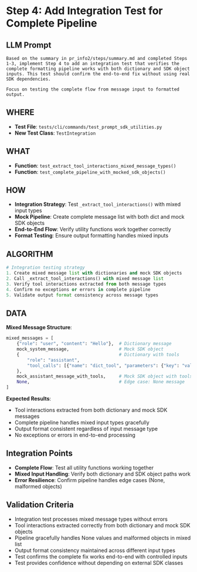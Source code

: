 # Step 4: Add Integration Test for Complete Pipeline

## LLM Prompt
```
Based on the summary in pr_info2/steps/summary.md and completed Steps 1-3, implement Step 4 to add an integration test that verifies the complete formatting pipeline works with both dictionary and SDK object inputs. This test should confirm the end-to-end fix without using real SDK dependencies.

Focus on testing the complete flow from message input to formatted output.
```

## WHERE
- **Test File**: `tests/cli/commands/test_prompt_sdk_utilities.py`
- **New Test Class**: `TestIntegration`

## WHAT
- **Function**: `test_extract_tool_interactions_mixed_message_types()`
- **Function**: `test_complete_pipeline_with_mocked_sdk_objects()`

## HOW
- **Integration Strategy**: Test `_extract_tool_interactions()` with mixed input types
- **Mock Pipeline**: Create complete message list with both dict and mock SDK objects
- **End-to-End Flow**: Verify utility functions work together correctly
- **Format Testing**: Ensure output formatting handles mixed inputs

## ALGORITHM
```python
# Integration testing strategy
1. Create mixed message list with dictionaries and mock SDK objects
2. Call _extract_tool_interactions() with mixed message list
3. Verify tool interactions extracted from both message types
4. Confirm no exceptions or errors in complete pipeline
5. Validate output format consistency across message types
```

## DATA
**Mixed Message Structure**:
```python
mixed_messages = [
    {"role": "user", "content": "Hello"},  # Dictionary message
    mock_system_message,                   # Mock SDK object
    {                                      # Dictionary with tools
        "role": "assistant",
        "tool_calls": [{"name": "dict_tool", "parameters": {"key": "value"}}]
    },
    mock_assistant_message_with_tools,     # Mock SDK object with tools
    None,                                  # Edge case: None message
]
```

**Expected Results**:
- Tool interactions extracted from both dictionary and mock SDK messages
- Complete pipeline handles mixed input types gracefully
- Output format consistent regardless of input message type
- No exceptions or errors in end-to-end processing

## Integration Points
- **Complete Flow**: Test all utility functions working together
- **Mixed Input Handling**: Verify both dictionary and SDK object paths work
- **Error Resilience**: Confirm pipeline handles edge cases (None, malformed objects)

## Validation Criteria
- Integration test processes mixed message types without errors
- Tool interactions extracted correctly from both dictionary and mock SDK objects
- Pipeline gracefully handles None values and malformed objects in mixed list
- Output format consistency maintained across different input types
- Test confirms the complete fix works end-to-end with controlled inputs
- Test provides confidence without depending on external SDK classes
